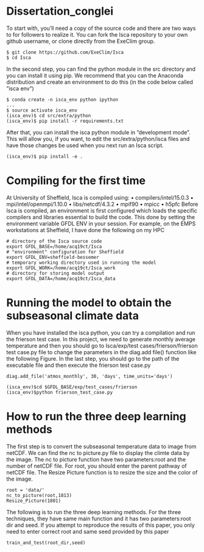 # Dissertation_conglei
To start with, you’ll need a copy of the source code and there are two ways to for followers
to realize it. You can fork the Isca repository to your own github username, or clone directly
from the ExeClim group.
```{bash}
$ git clone https://github.com/ExeClim/Isca
$ cd Isca
```
In the second step, you can find the python module in the src directory and you can
install it using pip. We recommend that you can the Anaconda distribution and create an
environment to do this (in the code below called ”isca env”)
```{bash}
$ conda create -n isca_env python ipython
...
$ source activate isca_env
(isca_env)$ cd src/extra/python
(isca_env)$ pip install -r requirements.txt
```
After that, you can install the isca python module in ”development mode”. This will
allow you, if you want, to edit the src/extra/python/isca files and have those changes be
used when you next run an Isca script.
```{bash}
(isca_env)$ pip install -e .
```
# Compiling for the first time

At University of Sheffield, Isca is compiled using:
• compilers/intel/15.0.3
• mpi/intel/openmpi/1.10.0
• libs/netcdf/4.3.2
• mpif90
• mpicc
• h5pfc
Before Isca is compiled, an environment is first configured which loads the specific compilers
and libraries essential to build the code. This done by setting the environment variable
GFDL ENV in your session.
For example, on the EMPS workstations at Sheffield, I have done the following on my HPC
```{bash}
# directory of the Isca source code
export GFDL_BASE=/home/acq19ct/Isca
# "environment" configuration for Sheffield
export GFDL_ENV=sheffield-bessemer
# temporary working directory used in running the model
export GFDL_WORK=/home/acq19ct/Isca_work
# directory for storing model output
export GFDL_DATA=/home/acq19ct/Isca_data
```
# Running the model to obtain the subseasonal climate data
When you have installed the isca python, you can try a compilation and run the frierson test
case. In this project, we need to generate monthly average temperature and then you should
go to Isca/exp/test cases/frierson/frierson test case.py file to change the parameters in the
diag.add file() function like the following Figure.
In the last step, you should go to the path of the executable file and then execute the
frierson test case.py
```{bash}
diag.add_file('atmos_monthly', 30, 'days', time_units='days')
```



```{bash}
(isca_env)$cd $GFDL_BASE/exp/test_cases/frierson
(isca_env)$python frierson_test_case.py
```
# How to run the three deep learning methods
The first step is to convert the subseasonal temperature data to image from netCDF. We
can find the nc to picture.py file to display the climte data by the image. The nc to picture
function have two parameters:root and the number of netCDF file. For root, you should enter
the parent pathway of netCDF file. The Resize Picture function is to resize the size and the
color of the image.
```{bash}
root = 'data/'
nc_to_picture(root,1813)
Resize_Picture(1801)
```
The following is to run the three deep learning methods. For the three techniques, they
have same main function and it has two parameters:root dir and seed. If you attempt to
reproduce the results of this paper, you only need to enter correct root and same seed provided
by this paper
```{bash}
train_and_test(root_dir,seed)
```
